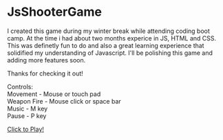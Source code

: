 # JsShooterGame

I created this game during my winter break while attending coding boot camp. At the time i had about two months experice in JS, HTML and CSS. This was definetly fun to do and also a great learning experience that solidified my understanding of Javascript. I'll be polishing this game and adding more features soon. 

Thanks for checking it out!

Controls:<br>
Movement - Mouse or touch pad<br>
Weapon Fire - Mouse click or space bar<br>
Music - M key<br>
Pause - P key


<a href='https://avilpa1.github.io/JsShooterGame/index.html'>Click to Play!</a>
